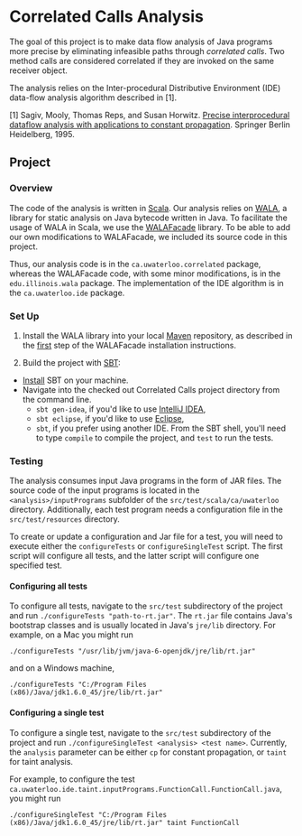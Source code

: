 # Correlated Calls Analysis

The goal of this project is to make data flow analysis of Java programs more precise by eliminating infeasible paths through *correlated calls*.
Two method calls are considered correlated if they are invoked on the same receiver object.

The analysis relies on the Inter-procedural Distributive Environment (IDE) data-flow analysis algorithm described in [1].

[1] Sagiv, Mooly, Thomas Reps, and Susan Horwitz. [Precise interprocedural dataflow analysis with applications to constant propagation](http://www.sciencedirect.com/science/article/pii/0304397596000722). Springer Berlin Heidelberg, 1995.

## Project

### Overview

The code of the analysis is written in [Scala](http://www.scala-lang.org/). Our analysis relies on [WALA](http://wala.sourceforge.net/wiki/index.php/Main_Page), a library for static analysis on Java bytecode written in Java. To facilitate the usage of WALA in Scala, we use the [WALAFacade](https://github.com/cos/WALAFacade) library. To be able to add our own modifications to WALAFacade, we included its source code in this project.

Thus, our analysis code is in the `ca.uwaterloo.correlated` package, whereas the WALAFacade code, with some minor modifications, is in the `edu.illinois.wala` package. The implementation of the IDE algorithm is in the `ca.uwaterloo.ide` package.

### Set Up

1. Install the WALA library into your local [Maven](http://maven.apache.org/) repository, as described in the [first](https://github.com/cos/WALAFacade#steps) step of the WALAFacade installation instructions.

2. Build the project with [SBT](http://www.scala-sbt.org/): 
  - [Install](http://www.scala-sbt.org/release/docs/Getting-Started/Setup) SBT on your machine.
  - Navigate into the checked out Correlated Calls project directory from the command line.
    - `sbt gen-idea`, if you'd like to use [IntelliJ IDEA](http://www.jetbrains.com/idea/),
    - `sbt eclipse`, if you'd like to use [Eclipse](http://www.eclipse.org/),
    - `sbt`, if you prefer using another IDE. From the SBT shell, you'll need to type `compile` to compile the project, and `test` to run the tests.

### Testing
The analysis consumes input Java programs in the form of JAR files.
The source code of the input programs is located in the
`<analysis>/inputPrograms` subfolder of the `src/test/scala/ca/uwaterloo` directory.
Additionally, each test program needs a configuration file in the `src/test/resources` directory.

To create or update a configuration and Jar file for a test, you will need to execute either the `configureTests` or `configureSingleTest` script.
The first script will configure all tests, and the latter script will configure one specified test.

#### Configuring all tests
To configure all tests, navigate to the `src/test` subdirectory of the project and run `./configureTests "path-to-rt.jar"`.
The `rt.jar` file contains Java's bootstrap classes and is usually located in Java's `jre/lib` directory.
For example, on a Mac you might run

```
./configureTests "/usr/lib/jvm/java-6-openjdk/jre/lib/rt.jar"
```

and on a Windows machine,

```
./configureTests "C:/Program Files (x86)/Java/jdk1.6.0_45/jre/lib/rt.jar"
```

#### Configuring a single test
To configure a single test, navigate to the `src/test` subdirectory of the project and run `./configureSingleTest <analysis> <test name>`.
Currently, the `analysis` parameter can be either `cp` for constant propagation, or `taint` for taint analysis.

For example, to configure the test
`ca.uwaterloo.ide.taint.inputPrograms.FunctionCall.FunctionCall.java`, you might run

```
./configureSingleTest "C:/Program Files (x86)/Java/jdk1.6.0_45/jre/lib/rt.jar" taint FunctionCall
```
